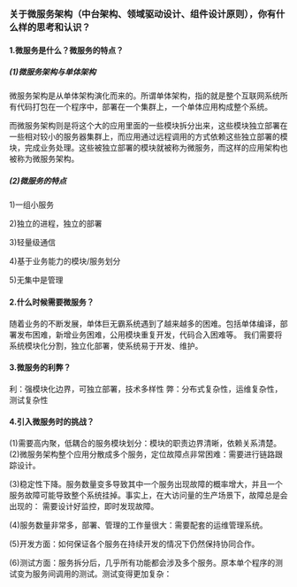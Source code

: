 ### 关于微服务架构（中台架构、领域驱动设计、组件设计原则），你有什么样的思考和认识？
#### 1.微服务是什么？微服务的特点？
##### (1)微服务架构与单体架构
微服务架构是从单体架构演化而来的。所谓单体架构，指的就是整个互联网系统所有代码打包在一个程序中，部署在一个集群上，一个单体应用构成整个系统。

而微服务架构则是将这个大的应用里面的一些模块拆分出来，这些模块独立部署在一些相对较小的服务器集群上，而应用通过远程调用的方式依赖这些独立部署的模块，完成业务处理。这些被独立部署的模块就被称为微服务，而这样的应用架构也被称为微服务架构。
##### (2)微服务的特点
1)一组小服务

2)独立的进程，独立的部署

3)轻量级通信

4)基于业务能力的模块/服务划分

5)无集中是管理


#### 2.什么时候需要微服务？
随着业务的不断发展，单体巨无霸系统遇到了越来越多的困难。包括单体编译，部署发布困难，新增业务困难，公用模块重复开发，代码合入困难等。
我们需要将系统模块化分割，独立化部署，使系统易于开发、维护。

#### 3.微服务的利弊？
利：强模块化边界，可独立部署，技术多样性
弊：分布式复杂性，运维复杂性，测试复杂性

#### 4.引入微服务时的挑战？
(1)需要高内聚，低耦合的服务模块划分：模块的职责边界清晰，依赖关系清楚。 
(2)微服务架构整个应用分散成多个服务，定位故障点非常困难：需要进行链路跟踪设计。

(3)稳定性下降。服务数量变多导致其中一个服务出现故障的概率增大，并且一个服务故障可能导致整个系统挂掉。事实上，在大访问量的生产场景下，故障总是会出现的： 需要设计好监控，即时发现故障。

(4)服务数量非常多，部署、管理的工作量很大：需要配套的运维管理系统。

(5)开发方面：如何保证各个服务在持续开发的情况下仍然保持协同合作。

(6)测试方面：服务拆分后，几乎所有功能都会涉及多个服务。原本单个程序的测试变为服务间调用的测试。测试变得更加复杂：


